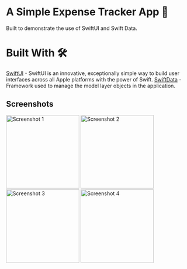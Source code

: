 # A Simple Expense Tracker App 📱

Built to demonstrate the use of SwiftUI and Swift Data.

# Built With 🛠

[SwiftUI](https://developer.apple.com/xcode/swiftui/) - SwiftUI is an innovative, exceptionally simple way to build user interfaces across all Apple platforms with the power of Swift.
[SwiftData](https://developer.apple.com/xcode/swiftdata/) - Framework used to manage the model layer objects in the application.

## Screenshots

<div>
    <img src="https://github.com/notwarnite/iOS-Expense_Tracker/assets/54807257/a69f202d-34a3-4bc8-82e7-25f83c3a6719" alt="Screenshot 1" width="200"/>
    <img src="https://github.com/notwarnite/iOS-Expense_Tracker/assets/54807257/e7ebf5f8-6e14-4c7f-84cd-221044897783" alt="Screenshot 2" width="200"/>
    <img src="https://github.com/notwarnite/iOS-Expense_Tracker/assets/54807257/85451643-8cb4-4799-9a10-a74ee674cc34" alt="Screenshot 3" width="200"/>
    <img src="https://github.com/notwarnite/iOS-Expense_Tracker/assets/54807257/29212ed1-68fc-4b32-8671-d3b4ec388f7f" alt="Screenshot 4" width="200"/>
</div>
